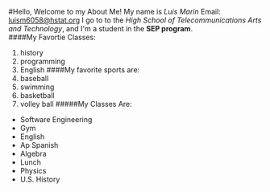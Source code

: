 #Hello, Welcome to my About Me!
My name is _Luis Marin_
Email: luism6058@hstat.org
I go to to the *_High School of Telecommunications Arts and Technology_*, and I'm a student in the **SEP program**.  
####My Favortie Classes: 
1. history 
2. programming 
3. English 
####My favorite sports are: 
1. baseball 
2. swimming 
3. basketball 
4. volley ball 
#####My Classes Are:
* Software Engineering
* Gym
* English
* Ap Spanish
* Algebra
* Lunch
* Physics
* U.S. History